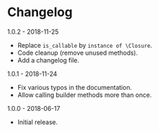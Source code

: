 # Changelog

1.0.2 - 2018-11-25

- Replace `is_callable` by `instance of \Closure`.
- Code cleanup (remove unused methods).
- Add a changelog file.

1.0.1 - 2018-11-24

- Fix various typos in the documentation.
- Allow calling builder methods more than once.

1.0.0 - 2018-06-17

- Initial release.
